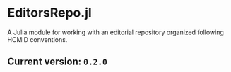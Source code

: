 # EditorsRepo.jl

A Julia module for working with an editorial repository organized following HCMID conventions.


## Current version: `0.2.0`

